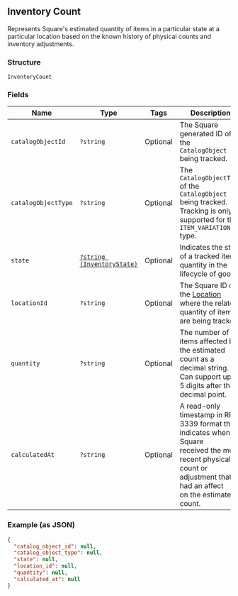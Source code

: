 ## Inventory Count

Represents Square's estimated quantity of items in a particular state at a
particular location based on the known history of physical counts and
inventory adjustments.

### Structure

`InventoryCount`

### Fields

| Name | Type | Tags | Description |
|  --- | --- | --- | --- |
| `catalogObjectId` | `?string` | Optional | The Square generated ID of the<br>`CatalogObject` being tracked. |
| `catalogObjectType` | `?string` | Optional | The `CatalogObjectType` of the<br>`CatalogObject` being tracked. Tracking is only<br>supported for the `ITEM_VARIATION` type. |
| `state` | [`?string (InventoryState)`](/doc/models/inventory-state.md) | Optional | Indicates the state of a tracked item quantity in the lifecycle of goods. |
| `locationId` | `?string` | Optional | The Square ID of the [Location](#type-location) where the related<br>quantity of items are being tracked. |
| `quantity` | `?string` | Optional | The number of items affected by the estimated count as a decimal string.<br>Can support up to 5 digits after the decimal point. |
| `calculatedAt` | `?string` | Optional | A read-only timestamp in RFC 3339 format that indicates when Square<br>received the most recent physical count or adjustment that had an affect<br>on the estimated count. |

### Example (as JSON)

```json
{
  "catalog_object_id": null,
  "catalog_object_type": null,
  "state": null,
  "location_id": null,
  "quantity": null,
  "calculated_at": null
}
```

